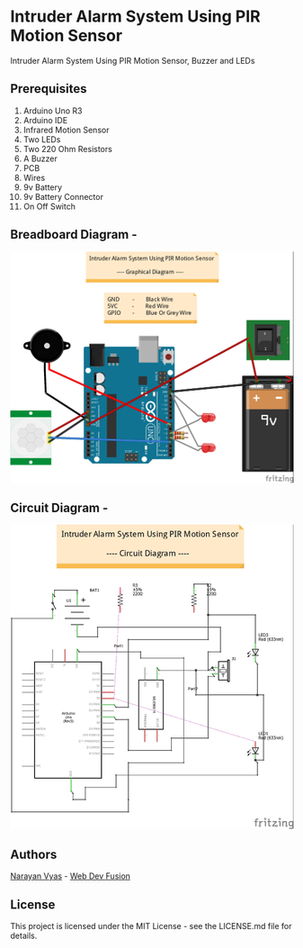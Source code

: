 # Intruder Alarm System Using PIR Motion Sensor
Intruder Alarm System Using PIR Motion Sensor, Buzzer and LEDs

## Prerequisites
1.  Arduino Uno R3
2.  Arduino IDE
3.  Infrared Motion Sensor
4.  Two LEDs
5.  Two 220 Ohm Resistors
6.  A Buzzer
7.  PCB
8.  Wires
9.  9v Battery
10. 9v Battery Connector
11. On Off Switch


## Breadboard Diagram -
![Breadboard Diagram](https://github.com/narayanvyas/Intruder-Alarm-System-Using-PIR-Motion-Sensor/blob/master/Breadboard%20Diagram.jpeg)

## Circuit Diagram -
![Circuit Diagram](https://github.com/narayanvyas/Intruder-Alarm-System-Using-PIR-Motion-Sensor/blob/master/Circuit%20Diagram.jpeg)

## Authors
[Narayan Vyas](https://www.narayanvyas.org) - [Web Dev Fusion](https://www.webdevfusion.com)

## License
This project is licensed under the MIT License - see the LICENSE.md file for details.